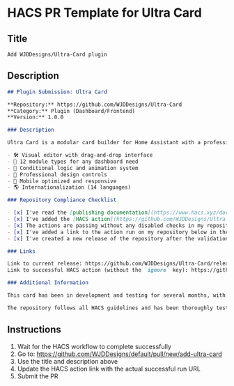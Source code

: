 # HACS PR Template for Ultra Card

## Title

```
Add WJDDesigns/Ultra-Card plugin
```

## Description

```markdown
## Plugin Submission: Ultra Card

**Repository:** https://github.com/WJDDesigns/Ultra-Card
**Category:** Plugin (Dashboard/Frontend)
**Version:** 1.0.0

### Description

Ultra Card is a modular card builder for Home Assistant with a professional page-builder interface. It provides:

- 🛠 Visual editor with drag-and-drop interface
- 🧩 12 module types for any dashboard need
- 🔧 Conditional logic and animation system
- 🌈 Professional design controls
- 📱 Mobile optimized and responsive
- 🌎 Internationalization (14 languages)

### Repository Compliance Checklist

- [x] I've read the [publishing documentation](https://www.hacs.xyz/docs/publish/plugin)
- [x] I've added the [HACS action](https://github.com/WJDDesigns/Ultra-Card/blob/main/.github/workflows/hacs.yml) to my repository
- [x] The actions are passing without any disabled checks in my repository
- [x] I've added a link to the action run on my repository below in the links section
- [x] I've created a new release of the repository after the validation actions were run successfully

### Links

Link to current release: https://github.com/WJDDesigns/Ultra-Card/releases/tag/v1.0.0
Link to successful HACS action (without the `ignore` key): https://github.com/WJDDesigns/Ultra-Card/actions/workflows/hacs.yml

### Additional Information

This card has been in development and testing for several months, with an active community providing feedback and translations. The v1.0.0 release includes a complete feature set with professional-grade visual editing capabilities.

The repository follows all HACS guidelines and has been thoroughly tested. All GitHub Actions pass successfully, including HACS validation, translation validation, and build processes.
```

## Instructions

1. Wait for the HACS workflow to complete successfully
2. Go to: https://github.com/WJDDesigns/default/pull/new/add-ultra-card
3. Use the title and description above
4. Update the HACS action link with the actual successful run URL
5. Submit the PR
